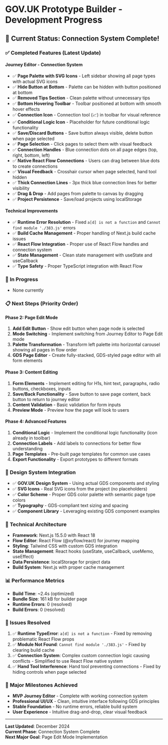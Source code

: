 # GOV.UK Prototype Builder - Development Progress

## 🎯 **Current Status: Connection System Complete!**

### ✅ **Completed Features (Latest Update)**

#### **Journey Editor - Connection System**

- ✅ **Page Palette with SVG Icons** - Left sidebar showing all page types with actual SVG icons
- ✅ **Hide Button at Bottom** - Palette can be hidden with button positioned at bottom
- ✅ **Removed Tips Section** - Clean palette without unnecessary tips
- ✅ **Bottom Hovering Toolbar** - Toolbar positioned at bottom with smooth hover effects
- ✅ **Connection Icon** - Connection tool (📈) in toolbar for visual reference
- ✅ **Conditional Logic Icon** - Placeholder for future conditional logic functionality
- ✅ **Save/Discard Buttons** - Save button always visible, delete button when page selected
- ✅ **Page Selection** - Click pages to select them with visual feedback
- ✅ **Connection Handles** - Blue connection dots on all page edges (top, right, bottom, left)
- ✅ **Native React Flow Connections** - Users can drag between blue dots to create connections
- ✅ **Visual Feedback** - Crosshair cursor when page selected, hand tool hidden
- ✅ **Thick Connection Lines** - 3px thick blue connection lines for better visibility
- ✅ **Drag & Drop** - Add pages from palette to canvas by dragging
- ✅ **Project Persistence** - Save/load projects using localStorage

#### **Technical Improvements**

- ✅ **Runtime Error Resolution** - Fixed `a[d] is not a function` and `Cannot find module './383.js'` errors
- ✅ **Build Cache Management** - Proper handling of Next.js build cache issues
- ✅ **React Flow Integration** - Proper use of React Flow handles and connection system
- ✅ **State Management** - Clean state management with useState and useCallback
- ✅ **Type Safety** - Proper TypeScript integration with React Flow

### 🚧 **In Progress**

- None currently

### 📋 **Next Steps (Priority Order)**

#### **Phase 2: Page Edit Mode**

1. **Add Edit Button** - Show edit button when page node is selected
2. **Mode Switching** - Implement switching from Journey Editor to Page Edit mode
3. **Palette Transformation** - Transform left palette into horizontal carousel showing all pages in flow order
4. **GDS Page Editor** - Create fully-stacked, GDS-styled page editor with all form elements

#### **Phase 3: Content Editing**

1. **Form Elements** - Implement editing for H1s, hint text, paragraphs, radio buttons, checkboxes, inputs
2. **Save/Back Functionality** - Save button to save page content, back button to return to journey editor
3. **Content Validation** - Basic validation for form inputs
4. **Preview Mode** - Preview how the page will look to users

#### **Phase 4: Advanced Features**

1. **Conditional Logic** - Implement the conditional logic functionality (icon already in toolbar)
2. **Connection Labels** - Add labels to connections for better flow understanding
3. **Page Templates** - Pre-built page templates for common use cases
4. **Export Functionality** - Export prototypes to different formats

### 🎨 **Design System Integration**

- ✅ **GOV.UK Design System** - Using actual GDS components and styling
- ✅ **SVG Icons** - Real SVG icons from the project (no placeholders)
- ✅ **Color Scheme** - Proper GDS color palette with semantic page type colors
- ✅ **Typography** - GDS-compliant text sizing and spacing
- ✅ **Component Library** - Leveraging existing GDS component examples

### 🔧 **Technical Architecture**

- **Framework**: Next.js 15.5.0 with React 18
- **Flow Editor**: React Flow (@xyflow/react) for journey mapping
- **Styling**: Tailwind CSS with custom GDS integration
- **State Management**: React hooks (useState, useCallback, useMemo, useEffect)
- **Data Persistence**: localStorage for project data
- **Build System**: Next.js with proper cache management

### 📊 **Performance Metrics**

- **Build Time**: ~2.4s (optimized)
- **Bundle Size**: 161 kB for builder page
- **Runtime Errors**: 0 (resolved)
- **Build Errors**: 0 (resolved)

### 🐛 **Issues Resolved**

1. ✅ **Runtime TypeError**: `a[d] is not a function` - Fixed by removing problematic React Flow props
2. ✅ **Module Not Found**: `Cannot find module './383.js'` - Fixed by clearing build cache
3. ✅ **Connection System**: Complex custom connection logic causing conflicts - Simplified to use React Flow native system
4. ✅ **Hand Tool Interference**: Hand tool preventing connections - Fixed by hiding controls when page selected

### 🎉 **Major Milestones Achieved**

- **MVP Journey Editor** - Complete with working connection system
- **Professional UI/UX** - Clean, intuitive interface following GDS principles
- **Stable Foundation** - No runtime errors, reliable build system
- **User Experience** - Intuitive drag-and-drop, clear visual feedback

---

**Last Updated**: December 2024  
**Current Phase**: Connection System Complete  
**Next Major Goal**: Page Edit Mode Implementation
